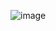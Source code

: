 ![image](https://user-images.githubusercontent.com/63789702/187469533-13a204f0-c678-4a73-b31c-2bf1fb843e16.png)
